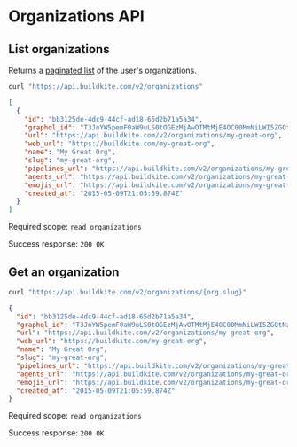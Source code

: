 # Organizations API


## List organizations

Returns a [paginated list](<%= paginated_resource_docs_url %>) of the user's organizations.

```bash
curl "https://api.buildkite.com/v2/organizations"
```

```json
[
  {
    "id": "bb3125de-4dc9-44cf-ad18-65d2b71a5a34",
    "graphql_id": "T3JnYW5pemF0aW9uLS0tOGEzMjAwOTMtMjE4OC00MmNiLWI5ZGQtNzE4NjZjZTYyYjA4",
    "url": "https://api.buildkite.com/v2/organizations/my-great-org",
    "web_url": "https://buildkite.com/my-great-org",
    "name": "My Great Org",
    "slug": "my-great-org",
    "pipelines_url": "https://api.buildkite.com/v2/organizations/my-great-org/pipelines",
    "agents_url": "https://api.buildkite.com/v2/organizations/my-great-org/agents",
    "emojis_url": "https://api.buildkite.com/v2/organizations/my-great-org/emojis",
    "created_at": "2015-05-09T21:05:59.874Z"
  }
]
```

Required scope: `read_organizations`

Success response: `200 OK`

## Get an organization

```bash
curl "https://api.buildkite.com/v2/organizations/{org.slug}"
```

```json
{
  "id": "bb3125de-4dc9-44cf-ad18-65d2b71a5a34",
  "graphql_id": "T3JnYW5pemF0aW9uLS0tOGEzMjAwOTMtMjE4OC00MmNiLWI5ZGQtNzE4NjZjZTYyYjA4",
  "url": "https://api.buildkite.com/v2/organizations/my-great-org",
  "web_url": "https://buildkite.com/my-great-org",
  "name": "My Great Org",
  "slug": "my-great-org",
  "pipelines_url": "https://api.buildkite.com/v2/organizations/my-great-org/pipelines",
  "agents_url": "https://api.buildkite.com/v2/organizations/my-great-org/agents",
  "emojis_url": "https://api.buildkite.com/v2/organizations/my-great-org/emojis",
  "created_at": "2015-05-09T21:05:59.874Z"
}
```

Required scope: `read_organizations`

Success response: `200 OK`
